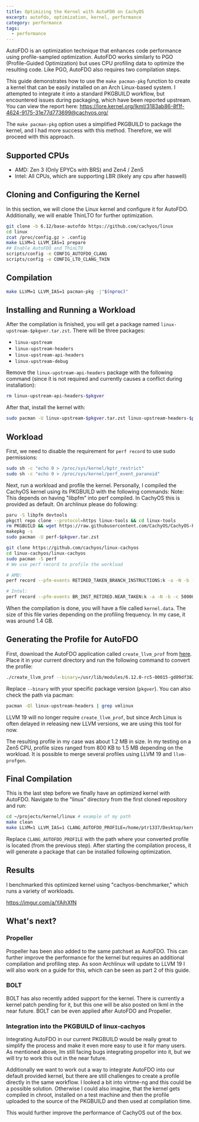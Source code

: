 ```yaml
---
title: Optimizing the Kernel with AutoFDO on CachyOS
excerpt: autofdo, optimization, kernel, performance
category: performance
tags:
  - performance
---
```



AutoFDO is an optimization technique that enhances code performance using profile-sampled optimization. AutoFDO works similarly to PGO (Profile-Guided Optimization) but uses CPU profiling data to optimize the resulting code. Like PGO, AutoFDO also requires two compilation steps.

This guide demonstrates how to use the `make pacman-pkg` function to create a kernel that can be easily installed on an Arch Linux-based system. I attempted to integrate it into a standard PKGBUILD workflow, but encountered issues during packaging, which have been reported upstream. You can view the report here: https://lore.kernel.org/lkml/3183ab86-8f1f-4624-9175-31e77d773699@cachyos.org/

The `make pacman-pkg` option uses a simplified PKGBUILD to package the kernel, and I had more success with this method. Therefore, we will proceed with this approach.

## Supported CPUs

- AMD: Zen 3 (Only EPYCs with BRS) and Zen4 / Zen5
- Intel: All CPUs, which are supporting LBR (likely any cpu after haswell)

## **Cloning and Configuring the Kernel**

In this section, we will clone the Linux kernel and configure it for AutoFDO. Additionally, we will enable ThinLTO for further optimization.

```sh
git clone -b 6.12/base-autofdo https://github.com/cachyos/linux
cd linux
zcat /proc/config.gz > .config
make LLVM=1 LLVM_IAS=1 prepare
## Enable AutoFDO and ThinLTO
scripts/config -e CONFIG_AUTOFDO_CLANG
scripts/config -e CONFIG_LTO_CLANG_THIN
```

## **Compilation**

```sh
make LLVM=1 LLVM_IAS=1 pacman-pkg -j"$(nproc)"
```

## **Installing and Running a Workload**

After the compilation is finished, you will get a package named `linux-upstream-$pkgver.tar.zst`. There will be three packages:

- `linux-upstream`
- `linux-upstream-headers`
- `linux-upstream-api-headers`
- `linux-upstream-debug`

Remove the `linux-upstream-api-headers` package with the following command (since it is not required and currently causes a conflict during installation):

```sh
rm linux-upstream-api-headers-$pkgver
```

After that, install the kernel with:

```sh
sudo pacman -U linux-upstream-$pkgver.tar.zst linux-upstream-headers-$pkgver.tar.zst linux-upstream-debug-$pkgver.tar.zst
```

## **Workload**

First, we need to disable the requirement for `perf record` to use sudo permissions:

```sh
sudo sh -c "echo 0 > /proc/sys/kernel/kptr_restrict"
sudo sh -c "echo 0 > /proc/sys/kernel/perf_event_paranoid"
```

Next, run a workload and profile the kernel. Personally, I compiled the CachyOS kernel using its PKGBUILD with the following commands:
Note: This depends on having "libpfm" into perf compiled. In CachyOS this is provided as default. On archlinux please do following:
```sh
paru -S libpfm devtools
pkgctl repo clone --protocol=https linux-tools && cd linux-tools
rm PKGBUILD && wget https://raw.githubusercontent.com/CachyOS/CachyOS-PKGBUILDS/refs/heads/master/toolchain/linux-tools/PKGBUILD
makepkg -s
sudo pacman -U perf-$pkgver.tar.zst
```

```sh
git clone https://github.com/cachyos/linux-cachyos
cd linux-cachyos/linux-cachyos
sudo pacman -S perf
# We use perf record to profile the workload

# AMD:
perf record --pfm-events RETIRED_TAKEN_BRANCH_INSTRUCTIONS:k -a -N -b -c 500009 -o kernel.data -- time makepkg -sfc --skipinteg

# Intel:
perf record --pfm-events BR_INST_RETIRED.NEAR_TAKEN:k -a -N -b -c 500009 -o kernel.data -- time makepkg -sfci --skipinteg
```

When the compilation is done, you will have a file called `kernel.data`. The size of this file varies depending on the profiling frequency. In my case, it was around 1.4 GB.

## **Generating the Profile for AutoFDO**

First, download the AutoFDO application called `create_llvm_prof` from [here](https://github.com/google/autofdo/releases/tag/v0.30.1). Place it in your current directory and run the following command to convert the profile:

```sh
./create_llvm_prof --binary=/usr/lib/modules/6.12.0-rc5-00015-gd89df38260bb/build/vmlinux --profile=/home/ptr1337/projects/kernel/linux-cachyos/linux-cachyos/kernel.data --format=extbinary --out=/home/ptr1337/projects/kernel/linux-cachyos/linux-cachyos/kernel-compilation.afdo
```

Replace `--binary` with your specific package version (`pkgver`). You can also check the path via pacman:

```sh
pacman -Ql linux-upstream-headers | grep vmlinux
```

LLVM 19 will no longer require `create_llvm_prof`, but since Arch Linux is often delayed in releasing new LLVM versions, we are using this tool for now.

The resulting profile in my case was about 1.2 MB in size. In my testing on a Zen5 CPU, profile sizes ranged from 800 KB to 1.5 MB depending on the workload. It is possible to merge several profiles using LLVM 19 and `llvm-profgen`.

## **Final Compilation**

This is the last step before we finally have an optimized kernel with AutoFDO. Navigate to the "linux" directory from the first cloned repository and run:

```sh
cd ~/projects/kernel/linux # example of my path
make clean
make LLVM=1 LLVM_IAS=1 CLANG_AUTOFDO_PROFILE=/home/ptr1337/Desktop/kernel-compilation.afdo pacman-pkg -j"$(nproc)"
```

Replace `CLANG_AUTOFDO_PROFILE` with the path where your converted profile is located (from the previous step). After starting the compilation process, it will generate a package that can be installed following optimization.

## **Results**

I benchmarked this optimized kernel using "cachyos-benchmarker," which runs a variety of workloads.

https://imgur.com/a/YAjhXfN

## **What's next?**

### Propeller

Propeller has been also added to the same patchset as AutoFDO. This can further improve the performance for the kernel but requires an additional compilation and profiling step.
As soon Archlinux will update to LLVM 19 I will also work on a guide for this, which can be seen as part 2 of this guide.

### BOLT

BOLT has also recently added support for the kernel. There is currently a kernel patch pending for it, but this one will be also posted on lkml in the near future.
BOLT can be even applied after AutoFDO and Propeller.

### Integration into the PKGBUILD of linux-cachyos

Integrating AutoFDO in our current PKGBUILD would be really great to simplify the process and make it even more easy to use it for many users.
As mentioned above, Im still facing bugs integrating propellor into it, but we will try to work this out in the near future.

Additionally we want to work out a way to integrate AutoFDO into our default provided kernel, but there are still challenges to create a profile directly in the same workflow.
I looked a bit into virtme-ng and this could be a possible solution. Otherwise I could also imagine, that the kernel gets compiled in chroot, installed on a test machine and then the profile uploaded to the source of the PKGBUILD and then used at compilation time.

This would further improve the performance of CachyOS out of the box.

